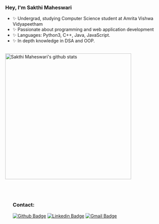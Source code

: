 

### Hey, I'm Sakthi Maheswari
- ✨ Undergrad, studying Computer Science student at Amrita Vishwa Vidyapeetham
- ✨ Passionate about programming and web application development
- ✨ Languages: Python3, C++, Java, JavaScript.
- ✨ In depth knowledge in DSA and OOP.


<br />

<div/>
    <img align="centre" width="400" src="https://github-readme-stats.vercel.app/api?username=sakthimaheswari&show_icons=true&theme=dracula&count_private=true" alt="Sakthi Maheswari's github stats" />
    <ul align="left">
<br/><br/>

### Contact: 
[![Github Badge](https://img.shields.io/badge/-Github-000?style=flat-square&logo=Github&logoColor=white&link=https://github.com/lucasgdb)](https://github.com/sakthimaheswari)
[![Linkedin Badge](https://img.shields.io/badge/-LinkedIn-blue?style=flat-square&logo=Linkedin&logoColor=white&link=https://www.linkedin.com/in/ganapathi-subramanyam-jayam-2801801b5/)](https://www.linkedin.com/in/sakthimaheswari/)
[![Gmail Badge](https://img.shields.io/badge/-Gmail-c14438?style=flat-square&logo=Gmail&logoColor=white&link=mailto:jayam.ganapathi12@gmail.com)](mailto:a.sakthimaheswari@gmail.com)

